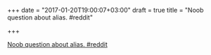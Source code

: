 +++
date = "2017-01-20T19:00:07+03:00"
draft = true
title = "Noob question about alias.  #reddit"

+++

<p><a href="https://t.co/xT2J9iYkgm">Noob question about alias.  #reddit</a></p>
